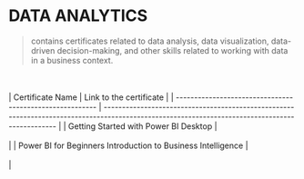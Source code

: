 # DATA ANALYTICS
> contains certificates related to data analysis, data visualization, data-driven decision-making, 
> and other skills related to working with data in a business context.


<br /><br />
| Certificate Name                                          | Link to the certificate                                                                                                                         |
| --------------------------------------------------------  | ----------------------------------------------------------------------------------------------------------------------------------------------- |
| Getting Started with Power BI Desktop |  <br /><br /> |
| Power BI for Beginners Introduction to Business Intelligence |  <br /><br /> |
